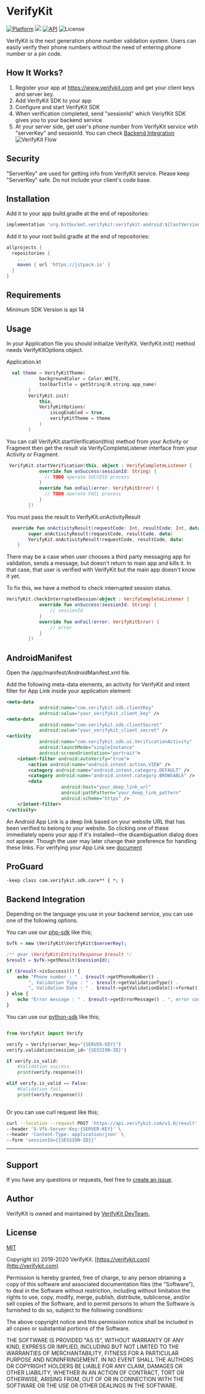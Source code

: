 
# VerifyKit
[![Platform](https://img.shields.io/badge/Platforms-ANDROID-4E4E4E.svg?colorA=28a745)](#installation)
[![](https://jitpack.io/v/org.bitbucket.verifykit/verifykit-android.svg)](https://jitpack.io/#org.bitbucket.verifykit/verifykit-android)
[![API](https://img.shields.io/badge/API-14%2B-green.svg?style=flat)](https://android-arsenal.com/api?level=14)
![License](https://img.shields.io/badge/License-MIT-red.svg)

VerifyKit is the next generation phone number validation system. Users can easily verify their phone numbers without the need of entering phone number or a pin code.
## How It Works?
1. Register your app at https://www.verifykit.com and get your client keys and server key. 
2. Add VerifyKit SDK to your app
3. Configure and start VerifyKit SDK
4. When verification completed, send "sessionId" which VeriyfKit SDK gives you to your backend service
5. At your server side, get user's phone number from VerifyKit service wtih "serverKey" and sessionId. You can check [Backend Integration](#backend-integration)
![VerifyKit Flow](images/vk-flow.jpg)
## Security
"ServerKey" are used for getting info from VerifyKit service.
Please keep "ServerKey" safe. Do not include your client's code base.
## Installation
Add it to your app build.gradle at the end of repositories:
```groovy
implementation 'org.bitbucket.verifykit:verifykit-android:${lastVersion}'
```
Add it to your root build.gradle at the end of repositories:
```groovy
allprojects {
  repositories {
    ...
    maven { url 'https://jitpack.io' }
  }
}
```
## Requirements
Minimum SDK Version is  api 14
## Usage
In your Application file you should initialize VerifyKit. VerifyKit.init() method needs VerifyKitOptions object. 

Application.kt
```kotlin
  val theme = VerifyKitTheme(
            backgroundColor = Color.WHITE,
            toolbarTitle = getString(R.string.app_name)
        )
        VerifyKit.init(
            this,
            VerifyKitOptions(
                isLogEnabled = true,
                verifyKitTheme = theme
            )
        )
```
You can call VerifyKit.startVerification(this) method from your Activity or Fragment then get the result via VerifyCompleteListener interface from your Activity or Fragment.
```kotlin
 VerifyKit.startVerification(this, object : VerifyCompleteListener {
            override fun onSuccess(sessionId: String) {
              // TODO operate SUCCESS process
            }
            override fun onFail(error: VerifyKitError) {
              // TODO operate FAIL process
            }
        })
```

You must pass the result to VerifyKit.onActivityResult 
```kotlin
  override fun onActivityResult(requestCode: Int, resultCode: Int, data: Intent?) {
        super.onActivityResult(requestCode, resultCode, data)
        VerifyKit.onActivityResult(requestCode, resultCode, data)
    }
```
There may be a case when user chooses a third party messaging app for validation, sends a message, but doesn't return to main app and kills it. In that case, that user is verified with VerifyKit but the main app doesn't know it yet.

To fix this, we have a method to check interrupted session status.
```kotlin
VerifyKit.checkInterruptedSession(object : VerifyCompleteListener {
            override fun onSuccess(sessionId: String) {
                // sessionId
            }
            override fun onFail(error: VerifyKitError) {
                // error
            }
        })
```
## AndroidManifest
Open the /app/manifest/AndroidManifest.xml file.

Add the following meta-data elements, an activity for VerifyKit and intent filter for App Link inside your application element:
```xml
<meta-data
            android:name="com.verifykit.sdk.clientKey"
            android:value="your_verifykit_client_key" />
<meta-data
            android:name="com.verifykit.sdk.clientSecret"
            android:value="your_verifykit_client_secret" />
<activity
            android:name="com.verifykit.sdk.ui.VerificationActivity"
            android:launchMode="singleInstance"
            android:screenOrientation="portrait">
	<intent-filter android:autoVerify="true">
		<action android:name="android.intent.action.VIEW" />
		<category android:name="android.intent.category.DEFAULT" />
		<category android:name="android.intent.category.BROWSABLE" />
		<data
                    android:host="your_deep_link_url"
                    android:pathPattern="your_deep_link_pattern"
                    android:scheme="https" />
	</intent-filter>
</activity>
```
An Android App Link is a deep link based on your website URL that has been verified to belong to your website. So clicking one of these immediately opens your app if it's installed—the disambiguation dialog does not appear. Though the user may later change their preference for handling these links.
For verifying your App Link see 
[document](https://developer.android.com/training/app-links/verify-site-associations)

## ProGuard
```
-keep class com.verifykit.sdk.core** { *; }
```

## Backend Integration

Depending on the language you use in your backend service, you can use one of the following options.

You can use our [php-sdk](https://github.com/verifykit/verifykit-sdk-php/blob/master/README.md) like this; 

```php
$vfk = new \VerifyKit\VerifyKit($serverKey);

/** @var \VerifyKit\Entity\Response $result */
$result = $vfk->getResult($sessionId);

if ($result->isSuccess()) {
    echo "Phone number : " . $result->getPhoneNumber() .
        ", Validation Type : " . $result->getValidationType() .
        ", Validation Date : " . $result->getValidationDate()->format('Y-m-d H:i:s') . PHP_EOL;
} else {
    echo "Error message : " . $result->getErrorMessage() . ", error code : " . $result->getErrorCode() . PHP_EOL;
}
```

You can use our [python-sdk](https://github.com/verifykit/verifykit-sdk-python/blob/master/README.md) like this; 

```python

from VerifyKit import Verify

verify = Verify(server_key="{SERVER-KEY}")
verify.validation(session_id='{SESSION-ID}')

if verify.is_valid:
    #Validation success.
    print(verify.response())

elif verify.is_valid == False:
    #Validation fail.
    print(verify.response())
 
```

Or you can use curl request like this;

```bash
curl --location --request POST 'https://api.verifykit.com/v1.0/result' \
--header 'X-Vfk-Server-Key:{SERVER-KEY}' \
--header 'Content-Type: application/json' \
--form 'sessionId={{SESSION-ID}}’
```

---

## Support

If you have any questions or requests, feel free to [create an issue](https://github.com/verifykit/verifykit-sdk-android/issues).

## Author

VerifyKit is owned and maintained by 
[VerifyKit DevTeam.](mailto:sdk@verifykit.com)


## License
[MIT](https://opensource.org/licenses/MIT)

Copyright (c) 2019-2020 VerifyKit. [https://verifykit.com](http://verifykit.com)

Permission is hereby granted, free of charge, to any person obtaining a copy of this software and associated documentation files (the "Software"), to deal in the Software without restriction, including without limitation the rights to use, copy, modify, merge, publish, distribute, sublicense, and/or sell copies of the Software, and to permit persons to whom the Software is furnished to do so, subject to the following conditions:

The above copyright notice and this permission notice shall be included in all copies or substantial portions of the Software.

THE SOFTWARE IS PROVIDED "AS IS", WITHOUT WARRANTY OF ANY KIND, EXPRESS OR IMPLIED, INCLUDING BUT NOT LIMITED TO THE WARRANTIES OF MERCHANTABILITY, FITNESS FOR A PARTICULAR PURPOSE AND NONINFRINGEMENT. IN NO EVENT SHALL THE AUTHORS OR COPYRIGHT HOLDERS BE LIABLE FOR ANY CLAIM, DAMAGES OR OTHER LIABILITY, WHETHER IN AN ACTION OF CONTRACT, TORT OR OTHERWISE, ARISING FROM, OUT OF OR IN CONNECTION WITH THE SOFTWARE OR THE USE OR OTHER DEALINGS IN THE SOFTWARE.
